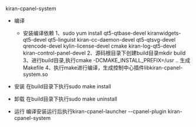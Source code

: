kiran-cpanel-system

- 编译
     - 安装编译依赖
     1、sudo yum install qt5-qtbase-devel  kiranwidgets-qt5-devel qt5-linguist kiran-cc-daemon-devel qt5-qtsvg-devel qrencode-devel kylin-license-devel cmake  kiran-log-qt5-devel kiran-control-panel-devel
     2、源码根目录下创建build目录mkdir build
     3、进行build目录,执行cmake -DCMAKE_INSTALL_PREFIX=/usr .. 生成Makefile
     4、执行make进行编译，生成控制中心插件libkiran-cpanel-system.so

- 安装
    在build目录下执行sudo make install

- 卸载
    在build目录下执行sudo make uninstall

- 运行
	编译安装运行后执行kiran-cpanel-launcher --cpanel-plugin kiran-cpanel-system


